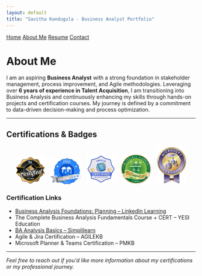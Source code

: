 ```yaml
---
layout: default
title: "Savitha Kandugula - Business Analyst Portfolio"
---
```


<nav class="sticky-nav">
  <a href="/">Home</a>
  <a href="/about/">About Me</a>
  <a href="/resume/">Resume</a>
  <a href="/contact/">Contact</a>
</nav>

# About Me

I am an aspiring **Business Analyst** with a strong foundation in stakeholder management, process improvement, and Agile methodologies. Leveraging over **6 years of experience in Talent Acquisition**, I am transitioning into Business Analysis and continuously enhancing my skills through hands-on projects and certification courses. My journey is defined by a commitment to data-driven decision-making and process optimization.

---

## Certifications & Badges

<div style="text-align: center; margin: 20px 0;">
  <img src="/assets/BA Certified Badge.jpg" alt="BA Certified Badge" style="margin: 0 5px; width: 80px;">
  <img src="/assets/Jira Badge.jpg" alt="Jira Badge" style="margin: 0 5px; width: 80px;">
  <img src="/assets/Trello Digital Badge.png" alt="Trello Digital Badge" style="margin: 0 5px; width: 80px;">
  <img src="/assets/Microsoft Planner Badge.jpg" alt="Microsoft Planner Badge" style="margin: 0 5px; width: 80px;">
  <img src="/assets/Microsoft Teams Badge.jpg" alt="Microsoft Teams Badge" style="margin: 0 5px; width: 80px;">
</div>

### Certification Links

- [Business Analysis Foundations: Planning – LinkedIn Learning](https://www.linkedin.com/learning)
- The Complete Business Analysis Fundamentals Course + CERT – YESI Education
- [BA Analysis Basics – Simplilearn](https://www.simplilearn.com)
- Agile & Jira Certification – AGILEKB
- Microsoft Planner & Teams Certification – PMKB

---

*Feel free to reach out if you'd like more information about my certifications or my professional journey.*
